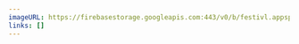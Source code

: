 ```yaml
---
imageURL: https://firebasestorage.googleapis.com:443/v0/b/festivl.appspot.com/o/userContent%2FA4E0F542-578B-45C9-8F8A-D889ECBDBACB.png?alt=media&token=a5cc9e8c-6933-4152-8635-f621de892c9b
links: []
---
```

